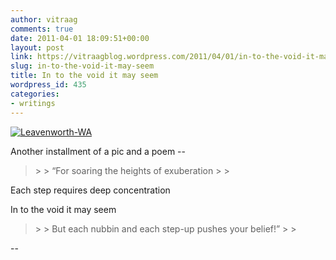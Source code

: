 ```yaml
---
author: vitraag
comments: true
date: 2011-04-01 18:09:51+00:00
layout: post
link: https://vitraagblog.wordpress.com/2011/04/01/in-to-the-void-it-may-seem/
slug: in-to-the-void-it-may-seem
title: In to the void it may seem
wordpress_id: 435
categories:
- writings
---
```


[![Leavenworth-WA]({{site.images}}/2011/04/Leavenworth-WA_thumb1.jpg)]({{site.images}}/2011/04/Leavenworth-WA1.jpg)

 

Another installment of a pic and a poem --

 

<blockquote>  
> 
> “For soaring the heights of exuberation
> 
> </blockquote>

 

Each step requires deep concentration

 

In to the void it may seem

 

<blockquote>  
> 
> But each nubbin and each step-up pushes your belief!”
> 
> </blockquote>

 

--
